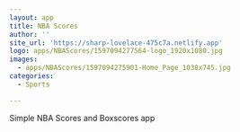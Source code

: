 ```yaml
---
layout: app
title: NBA Scores
author: ''
site_url: 'https://sharp-lovelace-475c7a.netlify.app'
logo: apps/NBAScores/1597094277564-logo_1920x1080.jpg
images:
  - apps/NBAScores/1597094275901-Home_Page_1038x745.jpg
categories:
  - Sports

---
```

Simple NBA Scores and Boxscores app
